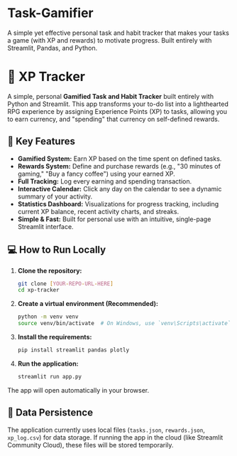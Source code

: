 # Task-Gamifier
A simple yet effective personal task and habit tracker that makes your tasks a game (with XP and rewards) to motivate progress. Built entirely with Streamlit, Pandas, and Python.

# 🚀 XP Tracker

A simple, personal **Gamified Task and Habit Tracker** built entirely with Python and Streamlit. This app transforms your to-do list into a lighthearted RPG experience by assigning Experience Points (XP) to tasks, allowing you to earn currency, and "spending" that currency on self-defined rewards.

## 🎯 Key Features

* **Gamified System:** Earn XP based on the time spent on defined tasks.
* **Rewards System:** Define and purchase rewards (e.g., "30 minutes of gaming," "Buy a fancy coffee") using your earned XP.
* **Full Tracking:** Log every earning and spending transaction.
* **Interactive Calendar:** Click any day on the calendar to see a dynamic summary of your activity.
* **Statistics Dashboard:** Visualizations for progress tracking, including current XP balance, recent activity charts, and streaks.
* **Simple & Fast:** Built for personal use with an intuitive, single-page Streamlit interface.

## 💻 How to Run Locally

1.  **Clone the repository:**
    ```bash
    git clone [YOUR-REPO-URL-HERE]
    cd xp-tracker
    ```

2.  **Create a virtual environment (Recommended):**
    ```bash
    python -m venv venv
    source venv/bin/activate  # On Windows, use `venv\Scripts\activate`
    ```

3.  **Install the requirements:**
    ```bash
    pip install streamlit pandas plotly
    ```

4.  **Run the application:**
    ```bash
    streamlit run app.py
    ```

The app will open automatically in your browser.

## 💾 Data Persistence

The application currently uses local files (`tasks.json`, `rewards.json`, `xp_log.csv`) for data storage. If running the app in the cloud (like Streamlit Community Cloud), these files will be stored temporarily.
